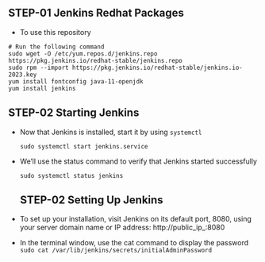 ## STEP-01 Jenkins Redhat Packages

- To use this repository
```
# Run the following command
sudo wget -O /etc/yum.repos.d/jenkins.repo https://pkg.jenkins.io/redhat-stable/jenkins.repo
sudo rpm --import https://pkg.jenkins.io/redhat-stable/jenkins.io-2023.key
yum install fontconfig java-11-openjdk
yum install jenkins
```

## STEP-02 Starting Jenkins

- Now that Jenkins is installed, start it by using `systemctl`
  ```
  sudo systemctl start jenkins.service
  ```

- We’ll use the status command to verify that Jenkins started successfully
    ```
    sudo systemctl status jenkins
    ```

    ## STEP-02 Setting Up Jenkins

- To set up your installation, visit Jenkins on its default port, 8080, using your server domain name or IP address: http://public_ip_:8080
- In the terminal window, use the cat command to display the password
      ```
      sudo cat /var/lib/jenkins/secrets/initialAdminPassword
      ```
